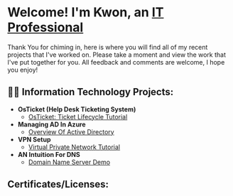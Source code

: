 <h1>Welcome! I'm Kwon, an <a href="https://linkedin.com/in/raekwon-brant95">IT Professional</a></h1>

Thank You for chiming in, here is where you will find all of my recent projects that I've worked on. Please take a moment and view the work that I've put together for you.
All feedback and comments are welcome, I hope you enjoy!

<h2>👨‍💻 Information Technology Projects:</h2>

- <b>OsTicket (Help Desk Ticketing System)</b>
  - [OsTicket: Ticket Lifecycle Tutorial](https://github.com/Mrhosendove/ticket-lifecycle)
- <b>Managing AD In Azure</b>
  - [Overview Of Active Directory](https://github.com/Mrhosendove/admanagement)
- <b>VPN Setup</b>
  - [Virtual Private Network Tutorial](https://github.com/Mrhosendove/Vpnsetup-protocols)
- <b>AN Intuition For DNS</b>
  - [Domain Name Server Demo](https://github.com//Mrhosendove/Dnsdemo)
 
<h2> Certificates/Licenses:</h2>
